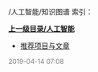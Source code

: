 /人工智能/知识图谱 索引：


**[上一级目录/人工智能](/人工智能/index.md)**

- [推荐项目与文章](/人工智能/知识图谱/推荐项目与文章.md)


<font size=2 color='grey'> 2019-04-14 07:08 </font>